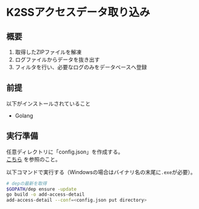 # K2SSアクセスデータ取り込み

## 概要

1. 取得したZIPファイルを解凍
2. ログファイルからデータを抜き出す
3. フィルタを行い、必要なログのみをデータベースへ登録

## 前提

以下がインストールされていること

- Golang

## 実行準備

任意ディレクトリに「config.json」を作成する。  
[こちら](https://github.com/gotoeveryone/golang "gotoeveryone/golang") を参照のこと。  

以下コマンドで実行する（Windowsの場合はバイナリ名の末尾に`.exe`が必要）。

```sh
# depの最新を取得
$GOPATH/dep ensure -update
go build -o add-access-detail
add-access-detail --conf=<config.json put directory>
```